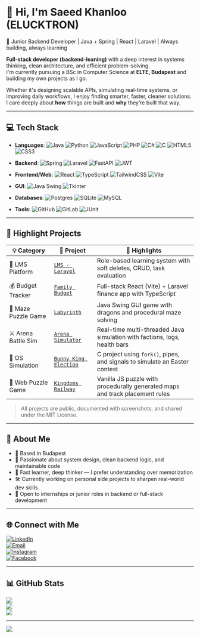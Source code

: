 # 👋 Hi, I'm Saeed Khanloo (ELUCKTRON)
🚀 Junior Backend Developer | Java + Spring | React | Laravel | Always building, always learning

**Full-stack developer (backend-leaning)** with a deep interest in systems thinking, clean architecture, and efficient problem-solving.  
I'm currently pursuing a BSc in Computer Science at **ELTE, Budapest** and building my own projects as I go.

Whether it's designing scalable APIs, simulating real-time systems, or improving daily workflows, I enjoy finding smarter, faster, cleaner solutions.  
I care deeply about **how** things are built and **why** they’re built that way.

---

## 💻 Tech Stack

- **Languages**: ![Java](https://img.shields.io/badge/java-%23ED8B00.svg?style=for-the-badge&logo=openjdk&logoColor=white) ![Python](https://img.shields.io/badge/python-3670A0?style=for-the-badge&logo=python&logoColor=ffdd54) ![JavaScript](https://img.shields.io/badge/javascript-%23323330.svg?style=for-the-badge&logo=javascript&logoColor=%23F7DF1E) ![PHP](https://img.shields.io/badge/php-%23777BB4.svg?style=for-the-badge&logo=php&logoColor=white) ![C#](https://img.shields.io/badge/c%23-%23239120.svg?style=for-the-badge&logo=csharp&logoColor=white) ![C](https://img.shields.io/badge/c-%2300599C.svg?style=for-the-badge&logo=c&logoColor=white) ![HTML5](https://img.shields.io/badge/html5-%23E34F26.svg?style=for-the-badge&logo=html5&logoColor=white) ![CSS3](https://img.shields.io/badge/css3-%231572B6.svg?style=for-the-badge&logo=css3&logoColor=white)

- **Backend**: ![Spring](https://img.shields.io/badge/spring-%236DB33F.svg?style=for-the-badge&logo=spring&logoColor=white) ![Laravel](https://img.shields.io/badge/laravel-%23FF2D20.svg?style=for-the-badge&logo=laravel&logoColor=white) ![FastAPI](https://img.shields.io/badge/FastAPI-005571?style=for-the-badge&logo=fastapi) ![JWT](https://img.shields.io/badge/JWT-black?style=for-the-badge&logo=JSON%20web%20tokens)

- **Frontend/Web**: ![React](https://img.shields.io/badge/react-%2320232a.svg?style=for-the-badge&logo=react&logoColor=%2361DAFB) ![TypeScript](https://img.shields.io/badge/typescript-%23007ACC.svg?style=for-the-badge&logo=typescript&logoColor=white) ![TailwindCSS](https://img.shields.io/badge/tailwindcss-%2338B2AC.svg?style=for-the-badge&logo=tailwind-css&logoColor=white) ![Vite](https://img.shields.io/badge/vite-%23646CFF.svg?style=for-the-badge&logo=vite&logoColor=white)

- **GUI**: ![Java Swing](https://img.shields.io/badge/Swing-%23007396.svg?style=for-the-badge&logo=java&logoColor=white) ![Tkinter](https://img.shields.io/badge/Tkinter-FFDB4D?style=for-the-badge)

- **Databases**: ![Postgres](https://img.shields.io/badge/postgres-%23316192.svg?style=for-the-badge&logo=postgresql&logoColor=white) ![SQLite](https://img.shields.io/badge/sqlite-%2307405e.svg?style=for-the-badge&logo=sqlite&logoColor=white) ![MySQL](https://img.shields.io/badge/mysql-4479A1.svg?style=for-the-badge&logo=mysql&logoColor=white)

- **Tools**: ![GitHub](https://img.shields.io/badge/github-%23121011.svg?style=for-the-badge&logo=github&logoColor=white) ![GitLab](https://img.shields.io/badge/gitlab-%23181717.svg?style=for-the-badge&logo=gitlab&logoColor=white) ![JUnit](https://img.shields.io/badge/JUnit-25A162.svg?style=for-the-badge)


---

## 📂 Highlight Projects

| 💡 Category            | 🚀 Project | 🧠 Highlights |
|------------------------|------------|----------------|
| 🏫 LMS Platform        | [`LMS - Laravel`](https://github.com/ELUCKTRON/web-laravel-learning-management-system-university) | Role-based learning system with soft deletes, CRUD, task evaluation |
| 💰 Budget Tracker       | [`Family Budget`](https://github.com/ELUCKTRON/web-react-laravel-family-budget--university) | Full-stack React (Vite) + Laravel finance app with TypeScript |
| 🧭 Maze Puzzle Game     | [`Labyrinth`](https://github.com/ELUCKTRON/gui-java-labyrinth-university) | Java Swing GUI game with dragons and procedural maze solving |
| ⚔️ Arena Battle Sim     | [`Arena Simulator`](https://github.com/ELUCKTRON/gui-arena-simulator-univerity) | Real-time multi-threaded Java simulation with factions, logs, health bars |
| 🐰 OS Simulation        | [`Bunny King Election`](https://github.com/ELUCKTRON/cli-c-bunny-king-election-university) | C project using `fork()`, pipes, and signals to simulate an Easter contest |
| 🧩 Web Puzzle Game      | [`Kingdoms Railway`](https://github.com/ELUCKTRON/web-js-kingdoms-railway-university) | Vanilla JS puzzle with procedurally generated maps and track placement rules |

> All projects are public, documented with screenshots, and shared under the MIT License.

---

## 🧠 About Me

- 📍 Based in Budapest  
- 🎯 Passionate about system design, clean backend logic, and maintainable code  
- 🧠 Fast learner, deep thinker — I prefer understanding over memorization  
- 🛠️ Currently working on personal side projects to sharpen real-world dev skills  
- 👀 Open to internships or junior roles in backend or full-stack development  

---

## 🌐 Connect with Me
[![LinkedIn](https://img.shields.io/badge/LinkedIn-%230077B5.svg?logo=linkedin&logoColor=white)](https://linkedin.com/in/saeedkhanloo)  
[![Email](https://img.shields.io/badge/Email-D14836?logo=gmail&logoColor=white)](mailto:saeedkhanloo72@gmail.com)  
[![Instagram](https://img.shields.io/badge/Instagram-%23E4405F.svg?logo=Instagram&logoColor=white)](https://instagram.com/saeedkhanloo)  
[![Facebook](https://img.shields.io/badge/Facebook-%231877F2.svg?logo=Facebook&logoColor=white)](https://facebook.com/saeedkhanloo72)  

---

## 📊 GitHub Stats

![](https://github-readme-stats.vercel.app/api?username=ELUCKTRON&theme=dark&hide_border=false&include_all_commits=true&count_private=false)  
![](https://nirzak-streak-stats.vercel.app/?user=ELUCKTRON&theme=dark&hide_border=false)  
![](https://github-readme-stats.vercel.app/api/top-langs/?username=ELUCKTRON&theme=dark&hide_border=false&include_all_commits=true&count_private=false&layout=compact)

---

[![](https://visitcount.itsvg.in/api?id=ELUCKTRON&icon=0&color=3)](https://visitcount.itsvg.in)

<!-- Proudly customized and handcrafted with ❤️ by Saeed Khanloo -->
